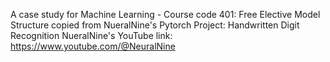 A case study for Machine Learning - Course code 401: Free Elective
Model Structure copied from NueralNine's Pytorch Project: Handwritten Digit Recognition
NueralNine's YouTube link: https://www.youtube.com/@NeuralNine
